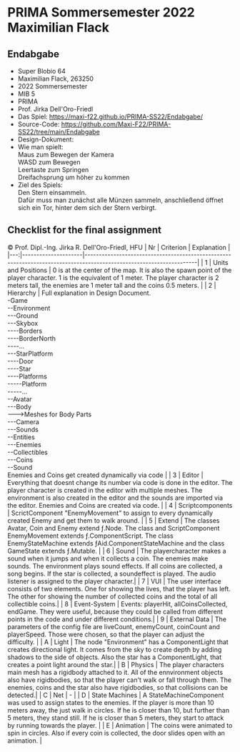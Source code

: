 # PRIMA Sommersemester 2022 Maximilian Flack

## Endabgabe
  - Super Blobio 64
  - Maximilian Flack, 263250
  - 2022 Sommersemester
  - MIB 5
  - PRIMA
  - Prof. Jirka Dell'Oro-Friedl
  - Das Spiel: https://maxi-f22.github.io/PRIMA-SS22/Endabgabe/
  - Source-Code: https://github.com/Maxi-F22/PRIMA-SS22/tree/main/Endabgabe
  - Design-Dokument:
  - Wie man spielt:  
    Maus zum Bewegen der Kamera  
    WASD zum Bewegen  
    Leertaste zum Springen  
    Dreifachsprung um höher zu kommen  
  - Ziel des Spiels:  
    Den Stern einsammeln.  
    Dafür muss man zunächst alle Münzen sammeln, anschließend öffnet sich ein Tor, hinter dem sich der Stern verbirgt.
    
    
## Checklist for the final assignment
© Prof. Dipl.-Ing. Jirka R. Dell'Oro-Friedl, HFU
| Nr | Criterion           | Explanation                                                                                                         |
|---:|---------------------|---------------------------------------------------------------------------------------------------------------------|
|  1 | Units and Positions | 0 is at the center of the map. It is also the spawn point of the player character. 1 is the equivalent of 1 meter. The player character is 2 meters tall, the enemies are 1 meter tall and the coins 0.5 meters.  |
|  2 | Hierarchy           | Full explanation in Design Document.<br>-Game<br>--Environment<br>---Ground<br>---Skybox<br>----Borders<br>----BorderNorth<br>----...<br>  ---StarPlatform<br>----Door<br>----Star<br>----Platforms<br>-----Platform<br>-----...<br>--Avatar<br>---Body<br>--->Meshes for Body Parts<br>---Camera<br>---Sounds<br> --Entities<br>---Enemies<br>--Collectibles<br>---Coins<br>--Sound  <br>Enemies and Coins get created dynamically via code                          |
|  3 | Editor              | Everything that doesnt change its number via code is done in the editor. The player character is created in the editor with multiple meshes. The environment is also created in the editor and the sounds are imported via the editor. Enemies and Coins are created via code.        |
|  4 | Scriptcomponents    | ScrictComponent "EnemyMovement" to assign to every dynamically created Enemy and get them to walk around.           |
|  5 | Extend              | The classes Avatar, Coin and Enemy extend ƒ.Node. The class and ScriptComponent EnemyMovement extends ƒ.ComponentScript. The class EnemyStateMachine extends ƒAid.ComponentStateMachine and the class GameState extends ƒ.Mutable.                                                  |
|  6 | Sound               | The playercharacter makes a sound when it jumps and when it collects a coin. The enemies make sounds. The environment plays sound effects. If all coins are collected, a song begins. If the star is collected, a soundeffect is played. The audio listener is assigned to the player character.|
|  7 | VUI                 | The user interface consists of two elements. One for showing the lives, that the player has left. The other for showing the number of collected coins and the total of all collectible coins.|
|  8 | Event-System        | Events: playerHit, allCoinsCollected, endGame. They were useful, because they could be called from different points in the code and under different conditions.|
|  9 | External Data       | The parameters of the config file are liveCount, enemyCount, coinCount and playerSpeed. Those were chosen, so that the player can adjust the difficulty.    |
|  A | Light               | The node "Environment" has a ComponentLight that creates directional light. It comes from the sky to create depth by adding shadows to the side of objects. Also the star has a ComponentLight, that creates a point light around the star.|
|  B | Physics             | The player characters main mesh has a rigidbody attached to it. All of the ennvironment objects also have rigidbodies, so that the player can't walk or fall through them. The enemies, coins and the star also have rigidbodies, so that collisions can be detected.|
|  C | Net                 | -                                                                       |
|  D | State Machines      | A StateMachineComponent was used to assign states to the enemies. If the player is more than 10 meters away, the just walk in circles. If he is closer than 10, but further than 5 meters, they stand still. If he is closer than 5 meters, they start to attack by running towards the player.            |
|  E | Animation           | The coins were animated to spin in circles. Also if every coin is collected, the door slides open with an animation.                |
